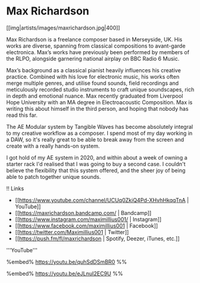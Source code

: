 # Max Richardson

[[img|artists/images/maxrichardson.jpg|400]]

Max Richardson is a freelance composer based in Merseyside, UK. His works are diverse, spanning from classical compositions to avant-garde electronica. Max’s works have previously been performed by members of the RLPO, alongside garnering national airplay on BBC Radio 6 Music.

Max’s background as a classical pianist heavily influences his creative practice. Combined with his love for electronic music, his works often merge multiple genres, and utilise found sounds, field recordings and meticulously recorded studio instruments to craft unique soundscapes, rich in depth and emotional nuance. Max recently graduated from Liverpool Hope University with an MA degree in Electroacoustic Composition. Max is writing this about himself in the third person, and hoping that nobody has read this far.

The AE Modular system by Tangible Waves has become absolutely integral to my creative workflow as a composer. I spend most of my day working in a DAW, so it's really great to be able to break away from the screen and create with a really hands-on system.

I got hold of my AE system in 2020, and within about a week of owning a starter rack I'd realised that I was going to buy a second case. I couldn't believe the flexibility that this system offered, and the sheer joy of being able to patch together unique sounds.

!! Links

* [[https://www.youtube.com/channel/UCUq0ZkiQ4Pd-XHvhHkqqTnA | YouTube]]
* [[https://maxrichardson.bandcamp.com/ | Bandcamp]]
* [[https://www.instagram.com/maximillius001/ | Instagram]]
* [[https://www.facebook.com/maximillius001 | Facebook]]
* [[https://twitter.com/Maximillius001 | Twitter]]
* [[https://push.fm/fl/maxrichardson | Spotify, Deezer, iTunes, etc.]]

'''YouTube''' 

%embed% https://youtu.be/quhSdDSmBR0 %%

%embed% https://youtu.be/eJLnuI2EC9U %%
